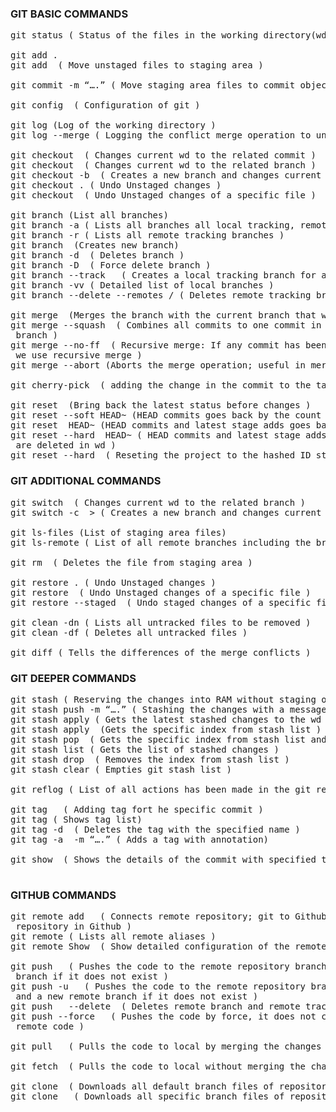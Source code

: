### GIT BASIC COMMANDS
<pre>
git status ( Status of the files in the working directory(wd) )

git add . 
git add <filename> ( Move unstaged files to staging area )
 
git commit -m “….” ( Move staging area files to commit objects folder )

git config <commands> ( Configuration of git )

git log (Log of the working directory )
git log --merge ( Logging the conflict merge operation to understand which commits have conflict in the branches )

git checkout <commit ID> ( Changes current wd to the related commit )
git checkout <branchName> ( Changes current wd to the related branch )
git checkout -b <branchName> ( Creates a new branch and changes current wd to the new branch )
git checkout . ( Undo Unstaged changes )
git checkout <fileName> ( Undo Unstaged changes of a specific file )

git branch (List all branches)
git branch -a ( Lists all branches all local tracking, remote tracking and local )
git branch -r ( Lists all remote tracking branches )
git branch <branchName> (Creates new branch)
git branch -d <branchName> ( Deletes branch )
git branch -D <branchName> ( Force delete branch )
git branch --track <branchName> <remoteBranchName> ( Creates a local tracking branch for a remote branch )
git branch -vv ( Detailed list of local branches )
git branch --delete --remotes <alias>/<branchName> ( Deletes remote tracking branch )

git merge <branchName> (Merges the branch with the current branch that we are in )
git merge --squash <branchName> ( Combines all commits to one commit in the target branch and stages it to source<br/> branch )
git merge --no-ff <branchName> ( Recursive merge: If any commit has been made after creating the merged target branch<br/> we use recursive merge ) 
git merge --abort (Aborts the merge operation; useful in merge conflict situations )

git cherry-pick <commit ID> ( adding the change in the commit to the target branch )

git reset <fileName> (Bring back the latest status before changes )
git reset --soft HEAD~<go back step count> (HEAD commits goes back by the count )
git reset  HEAD~<go back step count> (HEAD commits and latest stage adds goes back by the count but stays in wd )
git reset --hard  HEAD~<go back step count> ( HEAD commits and latest stage adds goes back by the count and changes<br/> are deleted in wd )
git reset --hard <hashed ID from reflog> ( Reseting the project to the hashed ID status )
</pre>
### GIT ADDITIONAL COMMANDS
<pre>
git switch <branchName> ( Changes current wd to the related branch )
git switch -c <branchName> > ( Creates a new branch and changes current wd to the new branch )
 
git ls-files (List of staging area files)
git ls-remote ( List of all remote branches including the branches that are not existed in local )

git rm <fileName> ( Deletes the file from staging area )

git restore . ( Undo Unstaged changes )
git restore <fileName> ( Undo Unstaged changes of a specific file )
git restore --staged <fileName> ( Undo staged changes of a specific file )

git clean -dn ( Lists all untracked files to be removed )
git clean -df ( Deletes all untracked files )

git diff ( Tells the differences of the merge conflicts )
</pre>

### GIT DEEPER COMMANDS
<pre>
git stash ( Reserving the changes into RAM without staging or committing for after commit )
git stash push -m “….” ( Stashing the changes with a message )
git stash apply ( Gets the latest stashed changes to the wd in order to stage and commit – STACK / LIFO )
git stash apply <index> (Gets the specific index from stash list )
git stash pop <index> ( Gets the specific index from stash list and removes it from stash list )
git stash list ( Gets the list of stashed changes )
git stash drop <index> ( Removes the index from stash list )
git stash clear ( Empties git stash list )

git reflog ( List of all actions has been made in the git repository )

git tag <tagName> <commit ID> ( Adding tag fort he specific commit )
git tag ( Shows tag list)
git tag -d <tagName> ( Deletes the tag with the specified name )
git tag -a <tagName> -m “….” ( Adds a tag with annotation)
 
git show <tagName> ( Shows the details of the commit with specified tag name )
 </pre>
### GITHUB COMMANDS
<pre>
git remote add <alias> <url> ( Connects remote repository; git to Github by an url; “origin” is default alias of the<br/> repository in Github )
git remote ( Lists all remote aliases )
git remote Show <alias> ( Show detailed configuration of the remote alias )

git push <alias> <branch> ( Pushes the code to the remote repository branch through alias and creates a new remote<br/> branch if it does not exist )
git push -u <alias> <branch> ( Pushes the code to the remote repository branch through alias, creates both a track<br/> and a new remote branch if it does not exist )
git push <alias>  --delete <branchName> ( Deletes remote branch and remote tracking branch if it exists )
git push --force <alias> <branchName> ( Pushes the code by force, it does not care if the pushed code is behind<br/> remote code )

git pull <alias> <branch> ( Pulls the code to local by merging the changes )

git fetch <alias> ( Pulls the code to local without merging the changes)

git clone <repo URL> ( Downloads all default branch files of repository into local directory )
git clone <branchName> <repo URL> ( Downloads all specific branch files of repository into local directory )
</pre>
